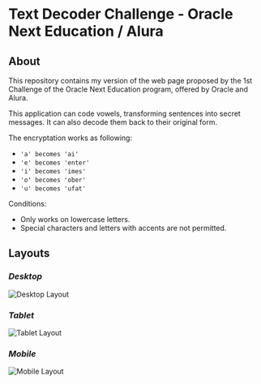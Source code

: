 #  Text Decoder Challenge - Oracle Next Education / Alura

## About

This repository contains my version of the web page proposed by the 1st Challenge of the Oracle Next Education program, offered by Oracle and Alura.

This application can code vowels, transforming sentences into secret messages. It can also decode them back to their original form.

The encryptation works as following:

   - `'a' becomes 'ai'`
   - `'e' becomes 'enter'`
   - `'i' becomes 'imes'`
   - `'o' becomes 'ober'`
   - `'u' becomes 'ufat'`

Conditions:

   - Only works on lowercase letters.
   - Special characters and letters with accents are not permitted.

## Layouts

### *Desktop*

![Desktop Layout](https://i.imgur.com/NwqUmIg.png)

### *Tablet*

![Tablet Layout](https://i.imgur.com/B3Cq9FY.png)

### *Mobile*

![Mobile Layout](https://i.imgur.com/VxVirkr.png)

